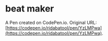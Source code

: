 # beat maker

A Pen created on CodePen.io. Original URL: [https://codepen.io/ridabatool/pen/YzLMPwa](https://codepen.io/ridabatool/pen/YzLMPwa).

